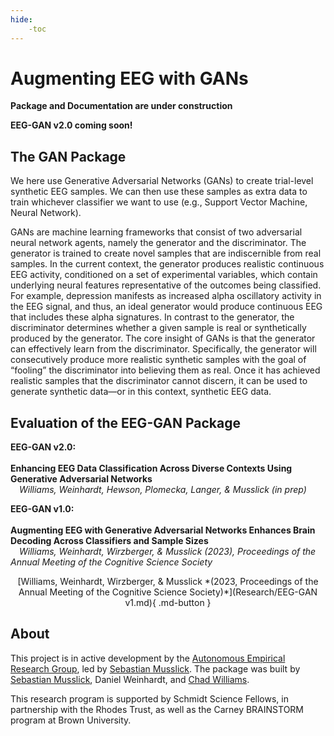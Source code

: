 ```yaml
---
hide:
    -toc
---
```


# Augmenting EEG with GANs

**Package and Documentation are under construction**

**EEG-GAN v2.0 coming soon!**

## <b>The GAN Package</b>

We here use Generative Adversarial Networks (GANs) to create trial-level synthetic EEG samples. We can then use these samples as extra data to train whichever classifier we want to use (e.g.,  Support Vector Machine, Neural Network).

GANs are machine learning frameworks that consist of two adversarial neural network agents, namely the generator and the discriminator. The generator is trained to create novel samples that are indiscernible from real samples. In the current context, the generator produces realistic continuous EEG activity, conditioned on a set of experimental variables, which contain underlying neural features representative of the outcomes being classified. For example, depression manifests as increased alpha oscillatory activity in the EEG signal, and thus, an ideal generator would produce continuous EEG that includes these alpha signatures. In contrast to the generator, the discriminator determines whether a given sample is real or synthetically produced by the generator. The core insight of GANs is that the generator can effectively learn from the discriminator. Specifically, the generator will consecutively produce more realistic synthetic samples with the goal of “fooling” the discriminator into believing them as real. Once it has achieved realistic samples that the discriminator cannot discern, it can be used to generate synthetic data—or in this context, synthetic EEG data.

## <b>Evaluation of the EEG-GAN Package</b>

<b>EEG-GAN v2.0:</b><br><br>
<b>Enhancing EEG Data Classification Across Diverse Contexts Using Generative Adversarial Networks</b><br>
&emsp;*Williams, Weinhardt, Hewson, Plomecka, Langer, & Musslick (*in prep*)*<br>

<b> EEG-GAN v1.0:</b><br><br>
<b>Augmenting EEG with Generative Adversarial Networks Enhances Brain Decoding Across Classifiers and Sample Sizes</b><br>
&emsp;*Williams, Weinhardt, Wirzberger, & Musslick (*2023*),  Proceedings of the Annual Meeting of the Cognitive Science Society*<br>
<center>[Williams, Weinhardt, Wirzberger, & Musslick *(2023, Proceedings of the Annual Meeting of the Cognitive Science Society)*](Research/EEG-GAN v1.md){ .md-button }</center>

## <b>About</b>

This project is in active development by the [Autonomous Empirical Research Group](https://musslick.github.io/AER_website/Research.html), led by [Sebastian Musslick](https://smusslick.com). The package was built by [Sebastian Musslick](https://smusslick.com), Daniel Weinhardt, and [Chad Williams](http://www.chadcwilliams.com).

This research program is supported by Schmidt Science Fellows, in partnership with the Rhodes Trust, as well as the Carney BRAINSTORM program at Brown University.


